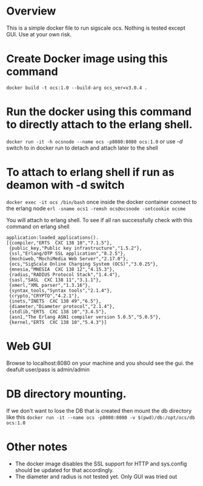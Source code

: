 # Overview

This is a simple docker file to run sigscale ocs. Nothing is tested except GUI. Use at your own risk.


# Create Docker image using this command
`docker build -t ocs:1.0 --build-arg ocs_ver=v3.0.4 .`


# Run the docker using this command to directly attach to the erlang shell.
`docker run -it -h ocsnode --name ocs -p8080:8080 ocs:1.0`
or use *-d* switch to in docker run to detach and attach later to the shell

# To attach to erlang shell if run as deamon with -d switch
`docker exec -it ocs /bin/bash`
once inside the docker container connect to the erlang node
`erl -sname ocs1 -remsh ocs@ocsnode -setcookie ocsme`

You will attach to erlang shell.
To see if all ran successfully check with this command on erlang shell
```
application:loaded_applications().
[{compiler,"ERTS  CXC 138 10","7.1.5"},
 {public_key,"Public key infrastructure","1.5.2"},
 {ssl,"Erlang/OTP SSL application","8.2.5"},
 {mochiweb,"MochiMedia Web Server","2.17.0"},
 {ocs,"SigScale Online Charging System (OCS)","3.0.25"},
 {mnesia,"MNESIA  CXC 138 12","4.15.3"},
 {radius,"RADIUS Protocol Stack","1.4.4"},
 {sasl,"SASL  CXC 138 11","3.1.1"},
 {xmerl,"XML parser","1.3.16"},
 {syntax_tools,"Syntax tools","2.1.4"},
 {crypto,"CRYPTO","4.2.1"},
 {inets,"INETS  CXC 138 49","6.5"},
 {diameter,"Diameter protocol","2.1.4"},
 {stdlib,"ERTS  CXC 138 10","3.4.5"},
 {asn1,"The Erlang ASN1 compiler version 5.0.5","5.0.5"},
 {kernel,"ERTS  CXC 138 10","5.4.3"}]
```

# Web GUI
Browse to localhost:8080 on your machine and you should see the gui. the deafult user/pass is admin/admin

# DB directory mounting. 
If we don't want to lose the DB that is created then mount the db directory like this
`docker run -it --name ocs -p8080:8080 -v $(pwd)/db:/opt/ocs/db ocs:1.0`

# Other notes
* The docker image disables the SSL support for HTTP and sys.config should be updated for that accordingly.
* The diameter and radius is not tested yet. Only GUI was tried out
